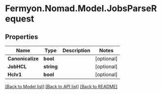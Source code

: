 # Fermyon.Nomad.Model.JobsParseRequest

## Properties

Name | Type | Description | Notes
------------ | ------------- | ------------- | -------------
**Canonicalize** | **bool** |  | [optional] 
**JobHCL** | **string** |  | [optional] 
**Hclv1** | **bool** |  | [optional] 

[[Back to Model list]](../README.md#documentation-for-models) [[Back to API list]](../README.md#documentation-for-api-endpoints) [[Back to README]](../README.md)

